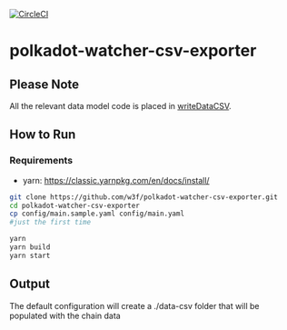 [![CircleCI](https://circleci.com/gh/w3f/polkadot-watcher-csv-exporter.svg?style=svg)](https://circleci.com/gh/w3f/polkadot-watcher-csv-exporter)

# polkadot-watcher-csv-exporter

## Please Note
All the relevant data model code is placed in [writeDataCSV](src/writeDataCSV.ts).  

## How to Run 

### Requirements
- yarn: https://classic.yarnpkg.com/en/docs/install/

```bash
git clone https://github.com/w3f/polkadot-watcher-csv-exporter.git
cd polkadot-watcher-csv-exporter
cp config/main.sample.yaml config/main.yaml 
#just the first time

yarn
yarn build
yarn start
```

## Output
The default configuration will create a ./data-csv folder that will be populated with the chain data 

